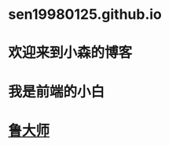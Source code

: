 # sen19980125.github.io
# 欢迎来到小森的博客
# 我是前端的小白
# <a href='http://sen19980125.github.io/ludashi'>鲁大师<a/>